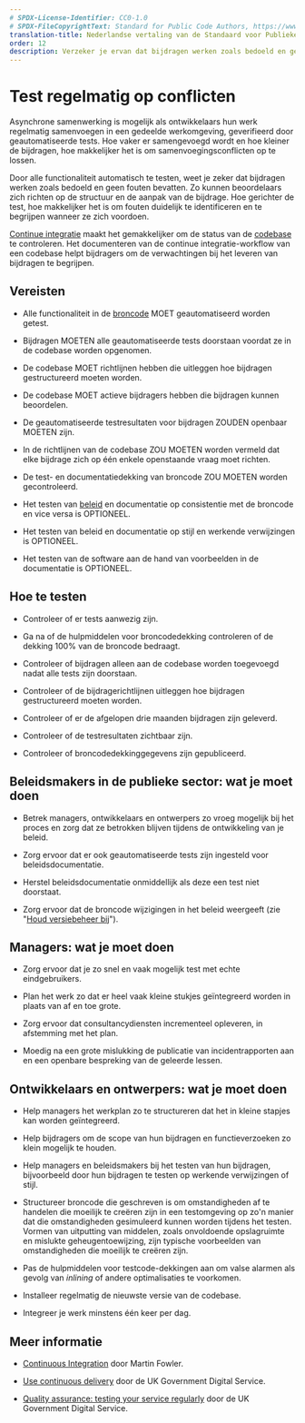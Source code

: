 ```yaml
---
# SPDX-License-Identifier: CC0-1.0
# SPDX-FileCopyrightText: Standard for Public Code Authors, https://www.standardforpubliccode.org/AUTHORS.html
translation-title: Nederlandse vertaling van de Standaard voor Publieke Code
order: 12
description: Verzeker je ervan dat bijdragen werken zoals bedoeld en geen fouten bevatten.
---
```


# Test regelmatig op conflicten

Asynchrone samenwerking is mogelijk als ontwikkelaars hun werk regelmatig samenvoegen in een gedeelde werkomgeving, geverifieerd door geautomatiseerde tests. Hoe vaker er samengevoegd wordt en hoe kleiner de bijdragen, hoe makkelijker het is om samenvoegingsconflicten op te lossen.

Door alle functionaliteit automatisch te testen, weet je zeker dat bijdragen werken zoals bedoeld en geen fouten bevatten. Zo kunnen beoordelaars zich richten op de structuur en de aanpak van de bijdrage. Hoe gerichter de test, hoe makkelijker het is om fouten duidelijk te identificeren en te begrijpen wanneer ze zich voordoen.

[Continue integratie](../glossary.html#continue-integratie) maakt het gemakkelijker om de status van de [codebase](../glossary.html#codebase) te controleren. Het documenteren van de continue integratie-workflow van een codebase helpt bijdragers om de verwachtingen bij het leveren van bijdragen te begrijpen.

## Vereisten

- Alle functionaliteit in de [broncode](../glossary.html#broncode) MOET geautomatiseerd worden getest.

- Bijdragen MOETEN alle geautomatiseerde tests doorstaan voordat ze in de codebase worden opgenomen.

- De codebase MOET richtlijnen hebben die uitleggen hoe bijdragen gestructureerd moeten worden.

- De codebase MOET actieve bijdragers hebben die bijdragen kunnen beoordelen.

- De geautomatiseerde testresultaten voor bijdragen ZOUDEN openbaar MOETEN zijn.

- In de richtlijnen van de codebase ZOU MOETEN worden vermeld dat elke bijdrage zich op één enkele openstaande vraag moet richten.

- De test- en documentatiedekking van broncode ZOU MOETEN worden gecontroleerd.

- Het testen van [beleid](../glossary.html#beleid) en documentatie op consistentie met de broncode en vice versa is OPTIONEEL.

- Het testen van beleid en documentatie op stijl en werkende verwijzingen is OPTIONEEL.

- Het testen van de software aan de hand van voorbeelden in de documentatie is OPTIONEEL.

## Hoe te testen

- Controleer of er tests aanwezig zijn.

- Ga na of de hulpmiddelen voor broncodedekking controleren of de dekking 100% van de broncode bedraagt.

- Controleer of bijdragen alleen aan de codebase worden toegevoegd nadat alle tests zijn doorstaan.

- Controleer of de bijdragerichtlijnen uitleggen hoe bijdragen gestructureerd moeten worden.

- Controleer of er de afgelopen drie maanden bijdragen zijn geleverd.

- Controleer of de testresultaten zichtbaar zijn.

- Controleer of broncodedekkinggegevens zijn gepubliceerd.

## Beleidsmakers in de publieke sector: wat je moet doen

- Betrek managers, ontwikkelaars en ontwerpers zo vroeg mogelijk bij het proces en zorg dat ze betrokken blijven tijdens de ontwikkeling van je beleid.

- Zorg ervoor dat er ook geautomatiseerde tests zijn ingesteld voor beleidsdocumentatie.

- Herstel beleidsdocumentatie onmiddellijk als deze een test niet doorstaat.

- Zorg ervoor dat de broncode wijzigingen in het beleid weergeeft (zie "[Houd versiebeheer bij](maintain-version-control.html)").

## Managers: wat je moet doen

- Zorg ervoor dat je zo snel en vaak mogelijk test met echte eindgebruikers.

- Plan het werk zo dat er heel vaak kleine stukjes geïntegreerd worden in plaats van af en toe grote.

- Zorg ervoor dat consultancydiensten incrementeel opleveren, in afstemming met het plan.

- Moedig na een grote mislukking de publicatie van incidentrapporten aan en een openbare bespreking van de geleerde lessen.

## Ontwikkelaars en ontwerpers: wat je moet doen

- Help managers het werkplan zo te structureren dat het in kleine stapjes kan worden geïntegreerd.

- Help bijdragers om de scope van hun bijdragen en functieverzoeken zo klein mogelijk te houden.

- Help managers en beleidsmakers bij het testen van hun bijdragen, bijvoorbeeld door hun bijdragen te testen op werkende verwijzingen of stijl.

- Structureer broncode die geschreven is om omstandigheden af te handelen die moeilijk te creëren zijn in een testomgeving op zo'n manier dat die omstandigheden gesimuleerd kunnen worden tijdens het testen. Vormen van uitputting van middelen, zoals onvoldoende opslagruimte en mislukte geheugentoewijzing, zijn typische voorbeelden van omstandigheden die moeilijk te creëren zijn.

- Pas de hulpmiddelen voor testcode-dekkingen aan om valse alarmen als gevolg van *inlining* of andere optimalisaties te voorkomen.

- Installeer regelmatig de nieuwste versie van de codebase.

- Integreer je werk minstens één keer per dag.

## Meer informatie

* [Continuous Integration](https://www.martinfowler.com/articles/continuousIntegration.html) door Martin Fowler.

* [Use continuous delivery](https://gds-way.cloudapps.digital/standards/continuous-delivery.html) door de UK Government Digital Service.

* [Quality assurance: testing your service regularly](https://www.gov.uk/service-manual/technology/quality-assurance-testing-your-service-regularly) door de UK Government Digital Service.
